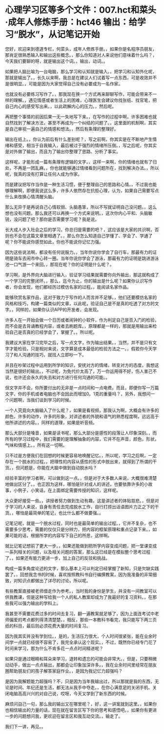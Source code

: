 # 心理学习区等多个文件：007.hct和菜头·成年人修炼手册：hct46 输出：给学习“脱水”，从记笔记开始

您好，欢迎来到德道专栏，何菜头，成年人修炼手册。，如果你是名程序员朋友，那肯定很熟悉输入和输出这些概念。，那么你知道对人来说他们意味着什么吗？，今天我们要聊的呀，就是输出这个词。，输出，动词。。

如果把人脑比喻为一台电脑，那么学习和认知就是输入。，把学习和认知外化呢，那就是输出了。，长久以来啊，我总是在建议人们试着写一点东西，可是收效并不是很明显。，可能是因为大家觉得自己没有必要成为一名作家。

也就没有必要练习写作了。，那我现在换一个方式再来聊聊写作，可能会带来不一样的理解。，遇见情感或者生活上的困难，心理医生会建议你找张纸、找官笔，把自己内心的感受写出来。，以此疏解内心的压力。，然后呢。

再把整个事情的前因后果一无一失地写下来。，在写作的过程中啊，许多困难也就自然找到了解决方法，甚至不再成为一个纠结的问题了。，这里面的机制啊，其实是自己审视一遍自己的情感和想法。，然后有条理的整理好。

输出在纸上。，你认为前后有什么差别呢？，写之前啊，你其实是在不断地产生情绪和感受，相当于自我输入，最后被过于强烈的情绪所压倒。，写之后呢，你其实是对外做了输出，而且为了输出你整理了思路、分析了事实。

这样呢，才能形成一篇有条理有逻辑的文字。，这样一来啊，你的情绪也就有了归处，不再是一团乱麻。，你也就能够通过情绪看到问题所在，找到解决办法。，所以呢，我真的没有打算让任何人成为作家。

而是建议把写作当作是一种生活习惯，便于整理自己的思路和心情。，不过我也能够理解啊，即便我说这么多，许多人依然存在抗拒心理，认为，如果自己需要写点什么来改换心情清醒头脑。

那么无异于是再说自己心情软弱、头脑愚笨，所以不写就证明自己没问题。，这么想也没有问题。那么我还可以再换一个方式来说明。，这次你内心平和、头脑敏锐，没问题了吧？那你是否需要学习呢？我是说。

长大成人步入社会之后的学习，你总归是需要的吧？，这应该是大家的共识啊，否则也不会在这篇文章里相遇了。，那么你怎么知道自己学懂了、学会了、学通了呢？你不能说你感觉如此，你也不能说你记忆力强。

因为这些说法啊，都没有任何说服力。，当年你说你学会了自行车，那最有力的证明是骑车去闹市中心转一圈。当年你说你学会了游泳，那最有力的证明是跳进游泳池一口气游一个来回。，那现在呢？你的证明是什么呢？。

学习啊，是外界向大脑进行输入，验证学习结果就需要你向外输出，那这就构成了一个学习的完整闭环。，那么，迄今为止，你的输出是什么呢？如果你认识写作者，你会发现，他们都经历过模仿名家的过程。，能阅读名家作品。

能够欣赏名家作品，这对于致力于写作的人而言并不足够。，他们还要模仿名家的风格和技巧，构建一篇类似的文章，以此呢，验证自己是不是真的吃透了对方的文字。，同样的，如果你认识APP的开发者，会发现。

许多人在一开始会做一个日历或者闹钟的小软件，作为判定自己是否入门的检验，而不会是去背诵教程内容，或者去刷题库。，原理都是一样的，那就是用输出来检验自己是否真的已经学会了，掌握了。，所以呢。

我建议大家在学习完毕之后，写一点文字，作为输出结果。，当然，并不是只有文字才能检验，只是相对来说，文字算是成本最低的检验方法之一。，假若你今天学习了和人沟通的技巧，就找人立即吵一下。

并且在吵架过程中运用到所学的知识，安抚对方的情绪，转变对方的态度，我想这当然是很好的输出。，不过呢，为免代价太高了，万一你运用得不好，伤人害己不说，也许还会永久的失去和对方进行任何沟通的可能。。

但文字并不会，你所要付出的无非是一点时间和一点电费。而且，即便你写一万篇文字，你的手机或者电脑也不会因此而增加0。1克的重量吗？，另外，我想问一个问题啊，当我们谈到学习的时候。

一个人究竟向大脑输入了什么呢？，如果是看视频，那我认为啊，大概会有许多的颜色，许多的动作，许多的形象，对讲述者的外貌和语气的熟悉程度啊，远远高于他所讲述的内容。，同样的道理，如果是听音频。

那么大部分是嗓音，如果是读书呢，那么大部分是感性的段落让人印象深刻。，而所有的学习过程中，我们需要的是理解抽象的内容，它并不在声音，颜色，形状，气味和情感上。，所有这一切啊。

只不过是方便我们在回想的时候更容易地唤醒记忆。，所以呢，学习之后啊，一定存在一个脱水的过程。，把理性的内容从感性的形式中脱出来，就得到了所谓的干货。，但问题是，你能在大脑中做到自动脱水吗？

经验丰富的学习者啊，可以做到这一点。，但是对于大多数人来说，大概很难清楚地做出区分了。，也正因为这样，哪怕是针对成人的讲述，也要依靠许多的小故事，小例子，小笑话，在上面绑定需要传授的知识，这样呢。

大众更好接受一些。，讲授者努力做到生动有趣，这是讲述者的体贴慈悲。，但是对于学习的人来说，自身有责任去完成脱水工作，自行打捞出话语图片力正之下的干货。，哪怕是最简单的笔记，也比什么都不做要强。。

记笔记呢，就是一个脱水过程，同时也是最简单的输出过程。，它并不复杂，也不需要多少思考，需要的仅仅只是分辨力，把内容的框架原理和重点记录下来。，如果可能的话，根据所学的内容写下自己的所思，这样啊。

就比记笔记想前了更大一步。，如果还能做到把所学内容变成问题，把一堂课变成一系列相关的问题，以及相关问题的答案，那么这已经是在模拟整个思考过程了。，如果还有能力更进一步，加上自己的反驳和挑战。

构成一篇多角度论述的文字，那么基本上可以判定已经掌握了新知，只是欠缺实践罢了。，回想我念书的时候，喜欢按照教科书自行编撰教案，因为我准备的非常细致，对知识点都做出了详尽的讨论，所以呢。

有些教案直接被老师借走作为参考。，当时我的身份是学生，并没有一间教室可以供我教课，但是这种写给我一个人的私人教案却成为了我最好的复习资料。，在那些我可以强力输出的学科上。

我甚至不需要花费过多的时间去复习，翻一遍教案就足够了，因为上面连考试中老师偏爱的考点都列得清清楚楚。，相反，那些一本教科书看完，我只能写下两三页纸的科目，最后则必须花费大量的时间复习。

因为我其实并没有学到位。，是的，生活压力很大，个人时间很紧张，能在业余时间学一点就已经很不容易了，我完全承认这个现实。，不过，既然你已经专门花了时间来学习，那为什么不肯多花一点点时间精进呢？

如果只是通过眼睛和耳朵来学习，退转和遗忘的可能会非常大。，但是，只要稍微动动手，做出一点点输出，那都会让印象加深许多。，我在业余时间里经常在朋友圈帮助朋友们的孩子解答家庭作业。，是因为我记忆力超强吗？

是因为我解题能力超强吗？不，只是因为当年我输出过，所以那就是我的东西，无论是时间、年纪还是生活，都无法从我手中夺走。，在你心满意足的关闭手机、关闭电脑高高兴兴的对自己说，哎呀，今天又学到了新东西的时候。

麻烦问自己一句，那么我的输出又在哪里呢？，好，这一讲案就到这里。，如果你也相信输出的力量的话，现在就在留言区写下你的思考和感悟吧。，如果你有更进一步的问题想问我，更欢迎在留言区和我互动交流。，输走了。

我们下一讲，再见。。
